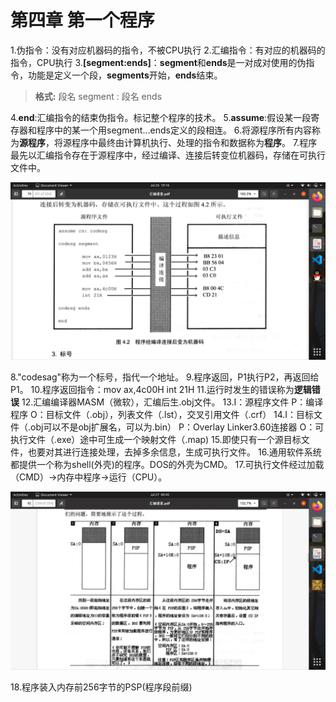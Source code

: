 # 第四章 第一个程序

1.伪指令：没有对应机器码的指令，不被CPU执行
2.汇编指令：有对应的机器码的指令，CPU执行
3.**[segment:ends]**：**segment**和**ends**是一对成对使用的伪指令，功能是定义一个段，**segments**开始，**ends**结束。

> **格式:**
> 段名 segment
> :
> 段名 ends

4.**end**:汇编指令的结束伪指令。标记整个程序的技术。
5.**assume**:假设某一段寄存器和程序中的某一个用segment...ends定义的段相连。
6.将源程序所有内容称为**源程序**，将源程序中最终由计算机执行、处理的指令和数据称为**程序**。
7.程序最先以汇编指令存在于源程序中，经过编译、连接后转变位机器码，存储在可执行文件中。
<div>
    <img src="compileJoin.png">
</div>

8."codesag"称为一个标号，指代一个地址。
9.程序返回，P1执行P2，再返回给P1。
10.程序返回指令：mov ax,4c00H int 21H
11.运行时发生的错误称为**逻辑错误**
12.汇编编译器MASM（微软），汇编后生.obj文件。
13.I：源程序文件 P：编译程序 O：目标文件（.obj），列表文件（.lst），交叉引用文件（.crf）
14.I：目标文件（.obj可以不是obj扩展名，可以为.bin） P：Overlay Linker3.60连接器 O：可执行文件（.exe）途中可生成一个映射文件（.map)
15.即使只有一个源目标文件，也要对其进行连接处理，去掉多余信息，生成可执行文件。
16.通用软件系统都提供一个称为shell(外壳)的程序。DOS的外壳为CMD。
17.可执行文件经过加载（CMD）->内存中程序->运行（CPU）。

<div>
    <img src="load.png">
</div>

18.程序装入内存前256字节的PSP(程序段前缀)
